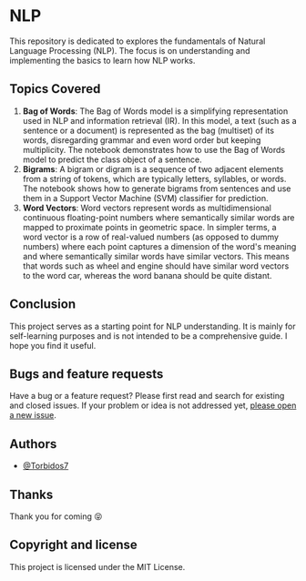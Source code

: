 # NLP 

This repository is dedicated to explores the fundamentals of Natural Language Processing (NLP). The focus is on understanding and implementing the basics to learn how NLP works.

## Topics Covered

1. **Bag of Words**: The Bag of Words model is a simplifying representation used in NLP and information retrieval (IR). In this model, a text (such as a sentence or a document) is represented as the bag (multiset) of its words, disregarding grammar and even word order but keeping multiplicity. The notebook demonstrates how to use the Bag of Words model to predict the class object of a sentence.
2. **Bigrams**: A bigram or digram is a sequence of two adjacent elements from a string of tokens, which are typically letters, syllables, or words. The notebook shows how to generate bigrams from sentences and use them in a Support Vector Machine (SVM) classifier for prediction.
3. **Word Vectors**: Word vectors represent words as multidimensional continuous floating-point numbers where semantically similar words are mapped to proximate points in geometric space. In simpler terms, a word vector is a row of real-valued numbers (as opposed to dummy numbers) where each point captures a dimension of the word's meaning and where semantically similar words have similar vectors. This means that words such as wheel and engine should have similar word vectors to the word car, whereas the word banana should be quite distant.


## Conclusion

This project serves as a starting point for NLP understanding. It is mainly for self-learning purposes and is not intended to be a comprehensive guide. I hope you find it useful.

## Bugs and feature requests

Have a bug or a feature request? Please first read and search for existing and closed issues. If your problem or idea is not addressed yet, [please open a new issue](https://github.com/Torbidos7/nlp/issues/new).

## Authors

- [@Torbidos7](https://github.com/Torbidos7)

## Thanks

Thank you for coming :stuck_out_tongue_closed_eyes:

## Copyright and license

This project is licensed under the MIT License.
